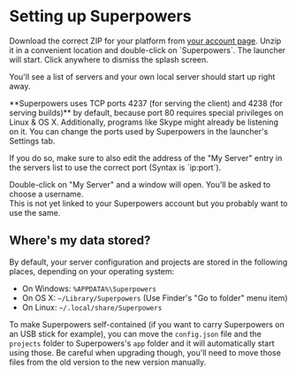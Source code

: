 # Setting up Superpowers

<div class="action">
  <p>Download the correct ZIP for your platform from <a href="https://sparklinlabs.com/account" target="_blank">your account page</a>.  
  Unzip it in a convenient location and double-click on `Superpowers`.  
  The launcher will start. Click anywhere to dismiss the splash screen.
</div>

You'll see a list of servers and your own local server should start up right away.

<div class="note">
  <p>**Superpowers uses TCP ports 4237 (for serving the client) and 4238 (for serving builds)** by default, because port 80 requires special privileges on Linux &amp; OS X. Additionally, programs like Skype might already be listening on it. You can change the ports used by Superpowers in the launcher's Settings tab.

  <p>If you do so, make sure to also edit the address of the "My Server" entry in the servers list to use the correct port (Syntax is `ip:port`).
</div>

Double-click on "My Server" and a window will open. You'll be asked to choose a username.  
This is not yet linked to your Superpowers account but you probably want to use the same.

## Where's my data stored?

By default, your server configuration and projects are stored in the following places, depending on your operating system:

  * On Windows: `%APPDATA%\Superpowers`
  * On OS X: `~/Library/Superpowers` (Use Finder's "Go to folder" menu item)
  * On Linux: `~/.local/share/Superpowers`

To make Superpowers self-contained (if you want to carry Superpowers on an USB stick for example), you can move the `config.json` file and the `projects` folder to Superpowers's `app` folder and it will automatically start using those. Be careful when upgrading though, you'll need to move those files from the old version to the new version manually.
